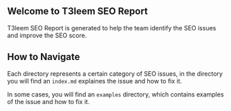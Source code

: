 ## Welcome to T3leem SEO Report

T3leem SEO Report is generated to help the team identify the SEO issues and improve the SEO score.

## How to Navigate

Each directory represents a certain category of SEO issues, in the directory you will find an `index.md` explaines the issue and how to fix it.

In some cases, you will find an `examples` directory, which contains examples of the issue and how to fix it.